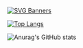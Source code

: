 [![SVG Banners](https://svg-banners.vercel.app/api?type=origin&text1=Hi%20there%20👋🏻&text2=💖%20I'm%20Aida&width=800&height=400)](https://github.com/Akshay090/svg-banners)

[![Top Langs](https://github-readme-stats.vercel.app/api/top-langs/?username=AidaJ-Gutierrez)](https://github.com/AidaJ-Gutierrez/github-readme-stats)

![Anurag's GitHub stats](https://github-readme-stats.vercel.app/api?username=AidaJ-Gutierrez&show_icons=true&theme=radical)

<!--
**AidaJ-Gutierrez/AidaJ-Gutierrez** is a ✨ _special_ ✨ repository because its `README.md` (this file) appears on your GitHub profile.

Here are some ideas to get you started:

- 🔭 I’m currently working on ...
- 🌱 I’m currently learning ...
- 👯 I’m looking to collaborate on ...
- 🤔 I’m looking for help with ...
- 💬 Ask me about ...
- 📫 How to reach me: ...
- 😄 Pronouns: ...
- ⚡ Fun fact: ...
-->
